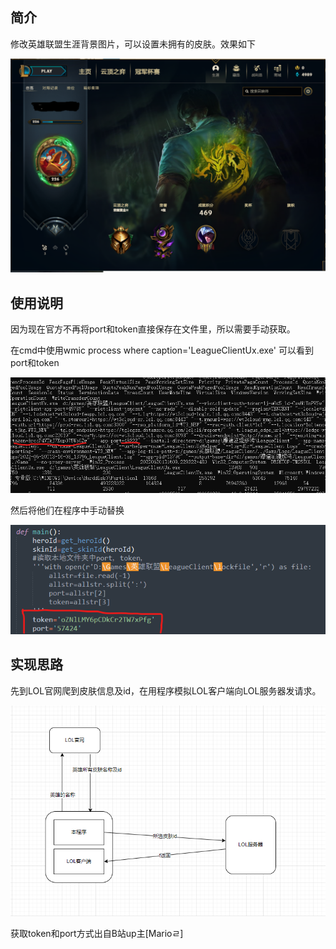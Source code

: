 ## 简介

修改英雄联盟生涯背景图片，可以设置未拥有的皮肤。效果如下

![](/img/demo.png)

## 使用说明

因为现在官方不再将port和token直接保存在文件里，所以需要手动获取。

在cmd中使用wmic process where caption='LeagueClientUx.exe' 可以看到port和token

![](/img/port.png)

然后将他们在程序中手动替换

![](/img/1.png)

## 实现思路

先到LOL官网爬到皮肤信息及id，在用程序模拟LOL客户端向LOL服务器发请求。

![](/img/2.png)





获取token和port方式出自B站up主[Marioㄹ]